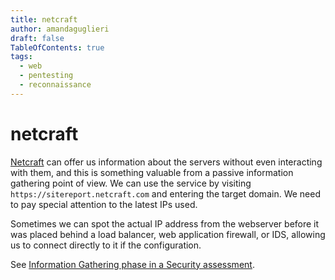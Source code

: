 ```yaml
---
title: netcraft
author: amandaguglieri
draft: false
TableOfContents: true
tags:
  - web
  - pentesting
  - reconnaissance
---
```


# netcraft


[Netcraft](https://www.netcraft.com) can offer us information about the servers without even interacting with them, and this is something valuable from a passive information gathering point of view. We can use the service by visiting `https://sitereport.netcraft.com` and entering the target domain. We need to pay special attention to the latest IPs used. 

Sometimes we can spot the actual IP address from the webserver before it was placed behind a load balancer, web application firewall, or IDS, allowing us to connect directly to it if the configuration.

See [Information Gathering phase in a Security assessment](information-gathering.md).



